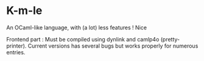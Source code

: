 # K-m-le
An OCaml-like language, with (a lot) less features ! Nice

Frontend part : 
Must be compiled using dynlink and camlp4o (pretty-printer). 
Current versions has several bugs but works properly for numerous entries. 
